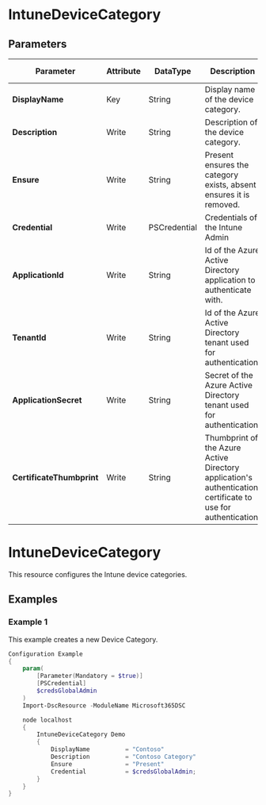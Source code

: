 ﻿# IntuneDeviceCategory

## Parameters

| Parameter | Attribute | DataType | Description | Allowed Values |
| --- | --- | --- | --- | --- |
| **DisplayName** | Key | String | Display name of the device category. ||
| **Description** | Write | String | Description of the device category. ||
| **Ensure** | Write | String | Present ensures the category exists, absent ensures it is removed. |Present, Absent|
| **Credential** | Write | PSCredential | Credentials of the Intune Admin ||
| **ApplicationId** | Write | String | Id of the Azure Active Directory application to authenticate with. ||
| **TenantId** | Write | String | Id of the Azure Active Directory tenant used for authentication. ||
| **ApplicationSecret** | Write | String | Secret of the Azure Active Directory tenant used for authentication. ||
| **CertificateThumbprint** | Write | String | Thumbprint of the Azure Active Directory application's authentication certificate to use for authentication. ||


# IntuneDeviceCategory

This resource configures the Intune device categories.

## Examples

### Example 1

This example creates a new Device Category.

```powershell
Configuration Example
{
    param(
        [Parameter(Mandatory = $true)]
        [PSCredential]
        $credsGlobalAdmin
    )
    Import-DscResource -ModuleName Microsoft365DSC

    node localhost
    {
        IntuneDeviceCategory Demo
        {
            DisplayName          = "Contoso"
            Description          = "Contoso Category"
            Ensure               = "Present"
            Credential           = $credsGlobalAdmin;
        }
    }
}
```

